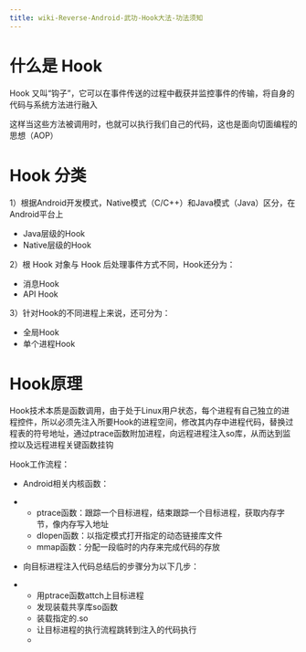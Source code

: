 ```yaml
---
title: wiki-Reverse-Android-武功-Hook大法-功法须知
---
```

# 什么是 Hook

Hook 又叫“钩子”，它可以在事件传送的过程中截获并监控事件的传输，将自身的代码与系统方法进行融入

这样当这些方法被调用时，也就可以执行我们自己的代码，这也是面向切面编程的思想（AOP）



# Hook 分类



1）根据Android开发模式，Native模式（C/C++）和Java模式（Java）区分，在Android平台上

- Java层级的Hook
- Native层级的Hook



2）根 Hook 对象与 Hook 后处理事件方式不同，Hook还分为：

- 消息Hook
- API Hook



3）针对Hook的不同进程上来说，还可分为：

- 全局Hook
- 单个进程Hook

# Hook原理

Hook技术本质是函数调用，由于处于Linux用户状态，每个进程有自己独立的进程控件，所以必须先注入所要Hook的进程空间，修改其内存中进程代码，替换过程表的符号地址，通过ptrace函数附加进程，向远程进程注入so库，从而达到监控以及远程进程关键函数挂钩

Hook工作流程：

- Android相关内核函数：

- - ptrace函数：跟踪一个目标进程，结束跟踪一个目标进程，获取内存字节，像内存写入地址
  - dlopen函数：以指定模式打开指定的动态链接库文件
  - mmap函数：分配一段临时的内存来完成代码的存放

- 向目标进程注入代码总结后的步骤分为以下几步：

- - 用ptrace函数attch上目标进程
  - 发现装载共享库so函数
  - 装载指定的.so
  - 让目标进程的执行流程跳转到注入的代码执行
  - 